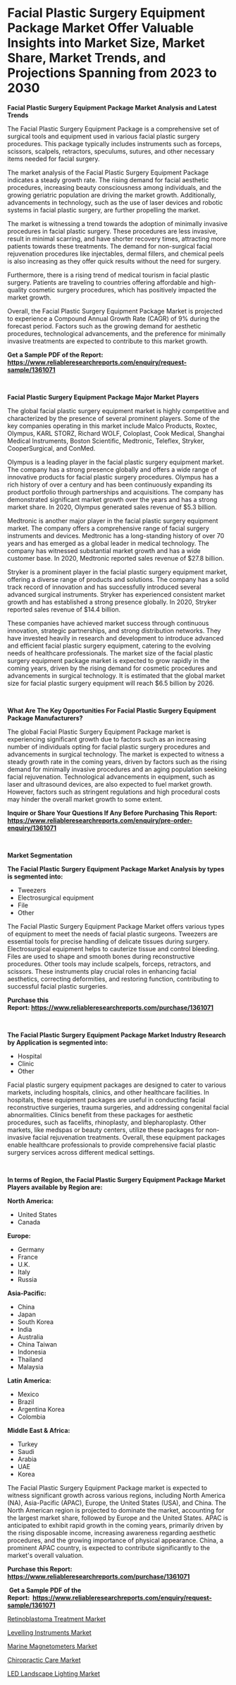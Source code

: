 <p><h1>Facial Plastic Surgery Equipment Package Market Offer Valuable Insights into Market Size, Market Share, Market Trends, and Projections Spanning from 2023 to 2030</h1></p><p><strong>Facial Plastic Surgery Equipment Package Market Analysis and Latest Trends</strong></p>
<p><p>The Facial Plastic Surgery Equipment Package is a comprehensive set of surgical tools and equipment used in various facial plastic surgery procedures. This package typically includes instruments such as forceps, scissors, scalpels, retractors, speculums, sutures, and other necessary items needed for facial surgery.</p><p>The market analysis of the Facial Plastic Surgery Equipment Package indicates a steady growth rate. The rising demand for facial aesthetic procedures, increasing beauty consciousness among individuals, and the growing geriatric population are driving the market growth. Additionally, advancements in technology, such as the use of laser devices and robotic systems in facial plastic surgery, are further propelling the market.</p><p>The market is witnessing a trend towards the adoption of minimally invasive procedures in facial plastic surgery. These procedures are less invasive, result in minimal scarring, and have shorter recovery times, attracting more patients towards these treatments. The demand for non-surgical facial rejuvenation procedures like injectables, dermal fillers, and chemical peels is also increasing as they offer quick results without the need for surgery.</p><p>Furthermore, there is a rising trend of medical tourism in facial plastic surgery. Patients are traveling to countries offering affordable and high-quality cosmetic surgery procedures, which has positively impacted the market growth.</p><p>Overall, the Facial Plastic Surgery Equipment Package Market is projected to experience a Compound Annual Growth Rate (CAGR) of 9% during the forecast period. Factors such as the growing demand for aesthetic procedures, technological advancements, and the preference for minimally invasive treatments are expected to contribute to this market growth.</p></p>
<p><strong>Get a Sample PDF of the Report:&nbsp; <a href="https://www.reliableresearchreports.com/enquiry/request-sample/1361071">https://www.reliableresearchreports.com/enquiry/request-sample/1361071</a></strong></p>
<p>&nbsp;</p>
<p><strong>Facial Plastic Surgery Equipment Package Major Market Players</strong></p>
<p><p>The global facial plastic surgery equipment market is highly competitive and characterized by the presence of several prominent players. Some of the key companies operating in this market include Malco Products, Roxtec, Olympus, KARL STORZ, Richard WOLF, Coloplast, Cook Medical, Shanghai Medical Instruments, Boston Scientific, Medtronic, Teleflex, Stryker, CooperSurgical, and ConMed.</p><p>Olympus is a leading player in the facial plastic surgery equipment market. The company has a strong presence globally and offers a wide range of innovative products for facial plastic surgery procedures. Olympus has a rich history of over a century and has been continuously expanding its product portfolio through partnerships and acquisitions. The company has demonstrated significant market growth over the years and has a strong market share. In 2020, Olympus generated sales revenue of $5.3 billion.</p><p>Medtronic is another major player in the facial plastic surgery equipment market. The company offers a comprehensive range of facial surgery instruments and devices. Medtronic has a long-standing history of over 70 years and has emerged as a global leader in medical technology. The company has witnessed substantial market growth and has a wide customer base. In 2020, Medtronic reported sales revenue of $27.8 billion.</p><p>Stryker is a prominent player in the facial plastic surgery equipment market, offering a diverse range of products and solutions. The company has a solid track record of innovation and has successfully introduced several advanced surgical instruments. Stryker has experienced consistent market growth and has established a strong presence globally. In 2020, Stryker reported sales revenue of $14.4 billion.</p><p>These companies have achieved market success through continuous innovation, strategic partnerships, and strong distribution networks. They have invested heavily in research and development to introduce advanced and efficient facial plastic surgery equipment, catering to the evolving needs of healthcare professionals. The market size of the facial plastic surgery equipment package market is expected to grow rapidly in the coming years, driven by the rising demand for cosmetic procedures and advancements in surgical technology. It is estimated that the global market size for facial plastic surgery equipment will reach $6.5 billion by 2026.</p></p>
<p>&nbsp;</p>
<p><strong>What Are The Key Opportunities For Facial Plastic Surgery Equipment Package Manufacturers?</strong></p>
<p><p>The global Facial Plastic Surgery Equipment Package market is experiencing significant growth due to factors such as an increasing number of individuals opting for facial plastic surgery procedures and advancements in surgical technology. The market is expected to witness a steady growth rate in the coming years, driven by factors such as the rising demand for minimally invasive procedures and an aging population seeking facial rejuvenation. Technological advancements in equipment, such as laser and ultrasound devices, are also expected to fuel market growth. However, factors such as stringent regulations and high procedural costs may hinder the overall market growth to some extent.</p></p>
<p><strong>Inquire or Share Your Questions If Any Before Purchasing This Report: <a href="https://www.reliableresearchreports.com/enquiry/pre-order-enquiry/1361071">https://www.reliableresearchreports.com/enquiry/pre-order-enquiry/1361071</a></strong></p>
<p>&nbsp;</p>
<p><strong>Market Segmentation</strong></p>
<p><strong>The Facial Plastic Surgery Equipment Package Market Analysis by types is segmented into:</strong></p>
<p><ul><li>Tweezers</li><li>Electrosurgical equipment</li><li>File</li><li>Other</li></ul></p>
<p><p>The Facial Plastic Surgery Equipment Package Market offers various types of equipment to meet the needs of facial plastic surgeons. Tweezers are essential tools for precise handling of delicate tissues during surgery. Electrosurgical equipment helps to cauterize tissue and control bleeding. Files are used to shape and smooth bones during reconstructive procedures. Other tools may include scalpels, forceps, retractors, and scissors. These instruments play crucial roles in enhancing facial aesthetics, correcting deformities, and restoring function, contributing to successful facial plastic surgeries.</p></p>
<p><strong>Purchase this Report:&nbsp;<a href="https://www.reliableresearchreports.com/purchase/1361071">https://www.reliableresearchreports.com/purchase/1361071</a></strong></p>
<p>&nbsp;</p>
<p><strong>The Facial Plastic Surgery Equipment Package Market Industry Research by Application is segmented into:</strong></p>
<p><ul><li>Hospital</li><li>Clinic</li><li>Other</li></ul></p>
<p><p>Facial plastic surgery equipment packages are designed to cater to various markets, including hospitals, clinics, and other healthcare facilities. In hospitals, these equipment packages are useful in conducting facial reconstructive surgeries, trauma surgeries, and addressing congenital facial abnormalities. Clinics benefit from these packages for aesthetic procedures, such as facelifts, rhinoplasty, and blepharoplasty. Other markets, like medspas or beauty centers, utilize these packages for non-invasive facial rejuvenation treatments. Overall, these equipment packages enable healthcare professionals to provide comprehensive facial plastic surgery services across different medical settings.</p></p>
<p>&nbsp;</p>
<p><strong>In terms of Region, the Facial Plastic Surgery Equipment Package Market Players available by Region are:</strong></p>
<p>
    <p> <strong> North America: </strong>
        <ul>
            <li>United States</li>
            <li>Canada</li>
        </ul>
        </p> 
    <p> <strong> Europe: </strong>
        <ul>
            <li>Germany</li>
            <li>France</li>
            <li>U.K.</li>
            <li>Italy</li>
            <li>Russia</li>
        </ul>
        </p> 
    <p> <strong> Asia-Pacific: </strong>
        <ul>
            <li>China</li>
            <li>Japan</li>
            <li>South Korea</li>
            <li>India</li>
            <li>Australia</li>
            <li>China Taiwan</li>
            <li>Indonesia</li>
            <li>Thailand</li>
            <li>Malaysia</li>
        </ul>
        </p> 
    <p> <strong> Latin America: </strong>
        <ul>
            <li>Mexico</li>
            <li>Brazil</li>
            <li>Argentina Korea</li>
            <li>Colombia</li>
        </ul>
        </p> 
    <p> <strong> Middle East & Africa: </strong>
        <ul>
            <li>Turkey</li>
            <li>Saudi</li>
            <li>Arabia</li>
            <li>UAE</li>
            <li>Korea</li>
        </ul>
    </p>
    </p>
<p><p>The Facial Plastic Surgery Equipment Package market is expected to witness significant growth across various regions, including North America (NA), Asia-Pacific (APAC), Europe, the United States (USA), and China. The North American region is projected to dominate the market, accounting for the largest market share, followed by Europe and the United States. APAC is anticipated to exhibit rapid growth in the coming years, primarily driven by the rising disposable income, increasing awareness regarding aesthetic procedures, and the growing importance of physical appearance. China, a prominent APAC country, is expected to contribute significantly to the market's overall valuation.</p></p>
<p><strong>Purchase this Report: <a href="https://www.reliableresearchreports.com/purchase/1361071">https://www.reliableresearchreports.com/purchase/1361071</a></strong></p>
<p>&nbsp;<strong>Get a Sample PDF of the Report:&nbsp;&nbsp;<a href="https://www.reliableresearchreports.com/enquiry/request-sample/1361071">https://www.reliableresearchreports.com/enquiry/request-sample/1361071</a></strong></p>
<p><strong></strong></p>
<p><p><a href="https://medium.com/@mhdhonirp23/retinoblastoma-treatment-market-size-growth-forecast-2023-2030-34d3401b2b8f">Retinoblastoma Treatment Market</a></p><p><a href="https://www.linkedin.com/pulse/levelling-instruments-market-size-share-amp-trends-analysis-t94ve/">Levelling Instruments Market</a></p><p><a href="https://www.linkedin.com/pulse/marine-magnetometers-market-size-share-amp-trends-analysis-y7okc/">Marine Magnetometers Market</a></p><p><a href="https://medium.com/@yuvrajsinghrp23/chiropractic-care-market-size-growth-forecast-2023-2030-e81674286f12">Chiropractic Care Market</a></p><p><a href="https://www.linkedin.com/pulse/led-landscape-lighting-market-size-share-global-analysis-report-1r6he/">LED Landscape Lighting Market</a></p></p>